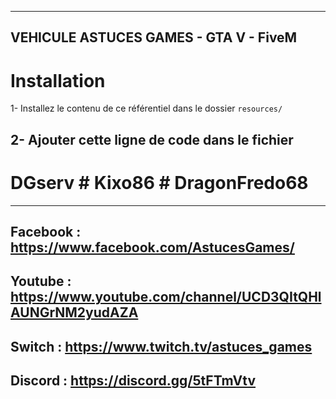 ------------------------------------------------------------------------

VEHICULE ASTUCES GAMES - GTA V - FiveM 
------------------------------------------------------------------------
# Installation

1- Installez le contenu de ce référentiel dans le dossier `resources/`

2- Ajouter cette ligne de code dans le fichier
-----------------------------------
# DGserv # Kixo86 # DragonFredo68 #
-----------------------------------
Facebook : https://www.facebook.com/AstucesGames/
------------------------------------------------------------------------
Youtube : https://www.youtube.com/channel/UCD3QItQHlAUNGrNM2yudAZA
------------------------------------------------------------------------
Switch : https://www.twitch.tv/astuces_games
------------------------------------------------------------------------
Discord : https://discord.gg/5tFTmVtv
------------------------------------------------------------------------


